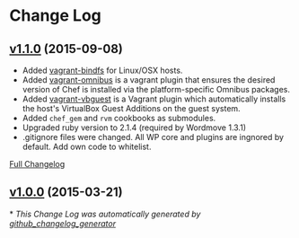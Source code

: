 # Change Log

## [v1.1.0](https://github.com/CodeTiburon/wp-box/tree/v1.1.0) (2015-09-08)
 - Added [vagrant-bindfs](https://github.com/gael-ian/vagrant-bindfs) for Linux/OSX hosts.
 - Added [vagrant-omnibus](https://github.com/chef/vagrant-omnibus) is a vagrant plugin that ensures the desired version of Chef is installed via the platform-specific Omnibus packages.
 - Added [vagrant-vbguest](https://github.com/dotless-de/vagrant-vbguest) is a Vagrant plugin which automatically installs the host's VirtualBox Guest Additions on the guest system.
 - Added `chef_gem` and `rvm` cookbooks as submodules.
 - Upgraded ruby version to 2.1.4 (required by Wordmove 1.3.1)
 - .gitignore files were changed. All WP core and plugins are ingnored by default. Add own code to whitelist.

[Full Changelog](https://github.com/CodeTiburon/wp-box/compare/v1.0.0...v1.1.0)

## [v1.0.0](https://github.com/CodeTiburon/wp-box/tree/v1.0.0) (2015-03-21)


\* *This Change Log was automatically generated by [github_changelog_generator](https://github.com/skywinder/Github-Changelog-Generator)*